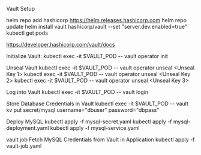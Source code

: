 

Vault Setup

helm repo add hashicorp https://helm.releases.hashicorp.com
helm repo update
helm install vault hashicorp/vault --set "server.dev.enabled=true"
kubectl get pods

https://developer.hashicorp.com/vault/docs

Initialize Vault:
kubectl exec -it $VAULT_POD -- vault operator init


Unseal Vault
kubectl exec -it $VAULT_POD -- vault operator unseal <Unseal Key 1>
kubectl exec -it $VAULT_POD -- vault operator unseal <Unseal Key 2>
kubectl exec -it $VAULT_POD -- vault operator unseal <Unseal Key 3>


Log into Vault
kubectl exec -it $VAULT_POD -- vault login <Root Token>


Store Database Credentials in Vault
kubectl exec -it $VAULT_POD -- vault kv put secret/mysql username="dbuser" password="dbpass"


Deploy MySQL
kubectl apply -f mysql-secret.yaml
kubectl apply -f mysql-deployment.yaml
kubectl apply -f mysql-service.yaml


vault job
Fetch MySQL Credentials from Vault in Application
kubectl apply -f vault-job.yaml


